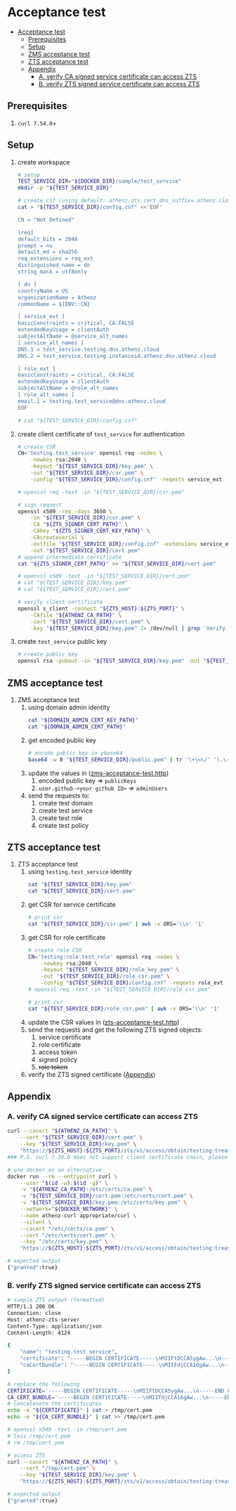 <a id="markdown-acceptance-test" name="acceptance-test"></a>
# Acceptance test

<!-- TOC -->

- [Acceptance test](#acceptance-test)
    - [Prerequisites](#prerequisites)
    - [Setup](#setup)
    - [ZMS acceptance test](#zms-acceptance-test)
    - [ZTS acceptance test](#zts-acceptance-test)
    - [Appendix](#appendix)
        - [A. verify CA signed service certificate can access ZTS](#a-verify-ca-signed-service-certificate-can-access-zts)
        - [B. verify ZTS signed service certificate can access ZTS](#b-verify-zts-signed-service-certificate-can-access-zts)

<!-- /TOC -->

<a id="markdown-prerequisites" name="prerequisites"></a>
## Prerequisites

1. `curl 7.54.0`+

<a id="markdown-setup" name="setup"></a>
## Setup

1. create workspace
    ```bash
    # setup
    TEST_SERVICE_DIR="${DOCKER_DIR}/sample/test_service"
    mkdir -p "${TEST_SERVICE_DIR}"
    ```
    ```bash
    # create cnf (using default: athenz.zts.cert_dns_suffix=.athenz.cloud)
    cat > "${TEST_SERVICE_DIR}/config.cnf" <<'EOF'

    CN = "Not Defined"

    [req]
    default_bits = 2048
    prompt = no
    default_md = sha256
    req_extensions = req_ext
    distinguished_name = dn
    string_mask = utf8only

    [ dn ]
    countryName = US
    organizationName = Athenz
    commonName = ${ENV::CN}

    [ service_ext ]
    basicConstraints = critical, CA:FALSE
    extendedKeyUsage = clientAuth
    subjectAltName = @service_alt_names
    [ service_alt_names ]
    DNS.1 = test_service.testing.dns.athenz.cloud
    DNS.2 = test_service.testing.instanceid.athenz.dns.athenz.cloud

    [ role_ext ]
    basicConstraints = critical, CA:FALSE
    extendedKeyUsage = clientAuth
    subjectAltName = @role_alt_names
    [ role_alt_names ]
    email.1 = testing.test_service@dns.athenz.cloud
    EOF

    # cat "${TEST_SERVICE_DIR}/config.cnf"
    ```

1. create client certificate of `test_service` for authentication
    ```bash
    # create CSR
    CN='testing.test_service' openssl req -nodes \
        -newkey rsa:2048 \
        -keyout "${TEST_SERVICE_DIR}/key.pem" \
        -out "${TEST_SERVICE_DIR}/csr.pem" \
        -config "${TEST_SERVICE_DIR}/config.cnf" -reqexts service_ext

    # openssl req -text -in "${TEST_SERVICE_DIR}/csr.pem"
    ```
    ```bash
    # sign request
    openssl x509 -req -days 3650 \
        -in "${TEST_SERVICE_DIR}/csr.pem" \
        -CA "${ZTS_SIGNER_CERT_PATH}" \
        -CAkey "${ZTS_SIGNER_CERT_KEY_PATH}" \
        -CAcreateserial \
        -extfile "${TEST_SERVICE_DIR}/config.cnf" -extensions service_ext \
        -out "${TEST_SERVICE_DIR}/cert.pem"
    # append intermediate certificate
    cat "${ZTS_SIGNER_CERT_PATH}" >> "${TEST_SERVICE_DIR}/cert.pem"

    # openssl x509 -text -in "${TEST_SERVICE_DIR}/cert.pem"
    # cat "${TEST_SERVICE_DIR}/key.pem"
    # cat "${TEST_SERVICE_DIR}/cert.pem"
    ```
    ```bash
    # verify client certificate
    openssl s_client -connect "${ZTS_HOST}:${ZTS_PORT}" \
        -CAfile "${ATHENZ_CA_PATH}" \
        -cert "${TEST_SERVICE_DIR}/cert.pem" \
        -key "${TEST_SERVICE_DIR}/key.pem" 2> /dev/null | grep 'Verify return code'
    ```

1. create `test_service` public key
    ```bash
    # create public key
    openssl rsa -pubout -in "${TEST_SERVICE_DIR}/key.pem" -out "${TEST_SERVICE_DIR}/public.pem"
    ```

<a id="markdown-zms-acceptance-test" name="zms-acceptance-test"></a>
## ZMS acceptance test

1. ZMS acceptance test
    1. using domain admin identity
        ```bash
        cat "${DOMAIN_ADMIN_CERT_KEY_PATH}"
        cat "${DOMAIN_ADMIN_CERT_PATH}"
        ```
    1. get encoded public key
        ```bash
        # encode public key in ybase64
        base64 -w 0 "${TEST_SERVICE_DIR}/public.pem" | tr '\+\=\/' '\.\-\_'; echo '';
        ```
    1. update the values in ([zms-acceptance-test.http](../sample/http/zms-acceptance-test.http))
        1. encoded public key => `publicKeys`
        1. `user.github-<your github ID>` => `adminUsers`
    1. send the requests to:
        1. create test domain
        1. create test service
        1. create test role
        1. create test policy

<a id="markdown-zts-acceptance-test" name="zts-acceptance-test"></a>
## ZTS acceptance test

1. ZTS acceptance test
    1. using `testing.test_service` identity
        ```bash
        cat "${TEST_SERVICE_DIR}/key.pem"
        cat "${TEST_SERVICE_DIR}/cert.pem"
        ```
    1. get CSR for service certificate
        ```bash
        # print csr
        cat "${TEST_SERVICE_DIR}/csr.pem" | awk -v ORS='\\n' '1'
        ```
    1. get CSR for role certificate
        ```bash
        # create role CSR
        CN='testing:role.test_role' openssl req -nodes \
            -newkey rsa:2048 \
            -keyout "${TEST_SERVICE_DIR}/role_key.pem" \
            -out "${TEST_SERVICE_DIR}/role_csr.pem" \
            -config "${TEST_SERVICE_DIR}/config.cnf" -reqexts role_ext
        # openssl req -text -in "${TEST_SERVICE_DIR}/role_csr.pem"

        # print csr
        cat "${TEST_SERVICE_DIR}/role_csr.pem" | awk -v ORS='\\n' '1'
        ```
    1. update the CSR values in ([zts-acceptance-test.http](../sample/http/zts-acceptance-test.http))
    1. send the requests and get the following ZTS signed objects:
        1. service certificate
        1. role certificate
        1. access token
        1. signed policy
        1. ~~role token~~
    1. verify the ZTS signed certificate ([Appendix](./acceptance-test.md#b-verify-zts-signed-service-certificate-can-access-zts))

<a id="markdown-appendix" name="appendix"></a>
## Appendix

<a id="markdown-a-verify-ca-signed-service-certificate-can-access-zts" name="a-verify-ca-signed-service-certificate-can-access-zts"></a>
### A. verify CA signed service certificate can access ZTS

```bash
curl --cacert "${ATHENZ_CA_PATH}" \
    --cert "${TEST_SERVICE_DIR}/cert.pem" \
    --key "${TEST_SERVICE_DIR}/key.pem" \
    "https://${ZTS_HOST}:${ZTS_PORT}/zts/v1/access/obtain/testing:treasure"
### P.S. curl 7.29.0 does not support client certificate chain, please update to latest version

# use docker as an alternative
docker run --rm --entrypoint curl \
    --user "$(id -u):$(id -g)" \
    -v "${ATHENZ_CA_PATH}:/etc/certs/ca.pem" \
    -v "${TEST_SERVICE_DIR}/cert.pem:/etc/certs/cert.pem" \
    -v "${TEST_SERVICE_DIR}/key.pem:/etc/certs/key.pem" \
    --network="${DOCKER_NETWORK}" \
    --name athenz-curl appropriate/curl \
    --silent \
    --cacert "/etc/certs/ca.pem" \
    --cert "/etc/certs/cert.pem" \
    --key "/etc/certs/key.pem" \
    "https://${ZTS_HOST}:${ZTS_PORT}/zts/v1/access/obtain/testing:treasure"
```
```bash
# expected output
{"granted":true}
```

<a id="markdown-b-verify-zts-signed-service-certificate-can-access-zts" name="b-verify-zts-signed-service-certificate-can-access-zts"></a>
### B. verify ZTS signed service certificate can access ZTS

```bash
# sample ZTS output (formatted)
HTTP/1.1 200 OK
Connection: close
Host: athenz-zts-server
Content-Type: application/json
Content-Length: 4124

{
    "name": "testing.test_service",
    "certificate": "-----BEGIN CERTIFICATE-----\nMIIFtDCCA5ygAw...\n-----END CERTIFICATE-----\n",
    "caCertBundle": "-----BEGIN CERTIFICATE-----\nMIIFdjCCA16gAw...\n-----END CERTIFICATE-----\n"
}
```
```bash
# replace the following
CERTIFICATE='-----BEGIN CERTIFICATE-----\nMIIFtDCCA5ygAw...\n-----END CERTIFICATE-----\n'
CA_CERT_BUNDLE='-----BEGIN CERTIFICATE-----\nMIIFdjCCA16gAw...\n-----END CERTIFICATE-----\n'
# concatenate the certificates
echo -e "${CERTIFICATE}" | cat > /tmp/cert.pem
echo -e "${CA_CERT_BUNDLE}" | cat >> /tmp/cert.pem

# openssl x509 -text -in /tmp/cert.pem
# less /tmp/cert.pem
# rm /tmp/cert.pem
```
```bash
# access ZTS
curl --cacert "${ATHENZ_CA_PATH}" \
    --cert "/tmp/cert.pem" \
    --key "${TEST_SERVICE_DIR}/key.pem" \
    "https://${ZTS_HOST}:${ZTS_PORT}/zts/v1/access/obtain/testing:treasure"
```
```bash
# expected output
{"granted":true}
```
